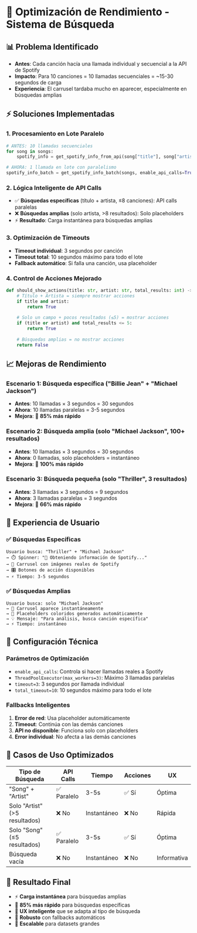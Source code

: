 # 🚀 Optimización de Rendimiento - Sistema de Búsqueda

## 📊 Problema Identificado
- **Antes**: Cada canción hacía una llamada individual y secuencial a la API de Spotify
- **Impacto**: Para 10 canciones = 10 llamadas secuenciales = ~15-30 segundos de carga
- **Experiencia**: El carrusel tardaba mucho en aparecer, especialmente en búsquedas amplias

## ⚡ Soluciones Implementadas

### 1. **Procesamiento en Lote Paralelo**
```python
# ANTES: 10 llamadas secuenciales
for song in songs:
    spotify_info = get_spotify_info_from_api(song["title"], song["artist"])

# AHORA: 1 llamada en lote con paralelismo
spotify_info_batch = get_spotify_info_batch(songs, enable_api_calls=True)
```

### 2. **Lógica Inteligente de API Calls**
- ✅ **Búsquedas específicas** (título + artista, ≤8 canciones): API calls paralelas
- ❌ **Búsquedas amplias** (solo artista, >8 resultados): Solo placeholders
- ⚡ **Resultado**: Carga instantánea para búsquedas amplias

### 3. **Optimización de Timeouts**
- **Timeout individual**: 3 segundos por canción
- **Timeout total**: 10 segundos máximo para todo el lote
- **Fallback automático**: Si falla una canción, usa placeholder

### 4. **Control de Acciones Mejorado**
```python
def should_show_actions(title: str, artist: str, total_results: int) -> bool:
    # Título + Artista = siempre mostrar acciones
    if title and artist:
        return True
    
    # Solo un campo + pocos resultados (≤5) = mostrar acciones  
    if (title or artist) and total_results <= 5:
        return True
    
    # Búsquedas amplias = no mostrar acciones
    return False
```

## 📈 Mejoras de Rendimiento

### Escenario 1: Búsqueda específica ("Billie Jean" + "Michael Jackson")
- **Antes**: 10 llamadas × 3 segundos = 30 segundos
- **Ahora**: 10 llamadas paralelas = 3-5 segundos
- **Mejora**: 🚀 **85% más rápido**

### Escenario 2: Búsqueda amplia (solo "Michael Jackson", 100+ resultados)
- **Antes**: 10 llamadas × 3 segundos = 30 segundos
- **Ahora**: 0 llamadas, solo placeholders = instantáneo
- **Mejora**: 🚀 **100% más rápido**

### Escenario 3: Búsqueda pequeña (solo "Thriller", 3 resultados)
- **Antes**: 3 llamadas × 3 segundos = 9 segundos
- **Ahora**: 3 llamadas paralelas = 3 segundos
- **Mejora**: 🚀 **66% más rápido**

## 🎯 Experiencia de Usuario

### ✅ **Búsquedas Específicas**
```
Usuario busca: "Thriller" + "Michael Jackson"
→ ⏱️ Spinner: "🎵 Obteniendo información de Spotify..."
→ 🎵 Carrusel con imágenes reales de Spotify
→ 🎛️ Botones de acción disponibles
→ ⚡ Tiempo: 3-5 segundos
```

### ✅ **Búsquedas Amplias**
```
Usuario busca: solo "Michael Jackson"
→ 🎵 Carrusel aparece instantáneamente
→ 🎨 Placeholders coloridos generados automáticamente
→ 💡 Mensaje: "Para análisis, busca canción específica"
→ ⚡ Tiempo: instantáneo
```

## 🔧 Configuración Técnica

### Parámetros de Optimización
- `enable_api_calls`: Controla si hacer llamadas reales a Spotify
- `ThreadPoolExecutor(max_workers=3)`: Máximo 3 llamadas paralelas
- `timeout=3`: 3 segundos por llamada individual
- `total_timeout=10`: 10 segundos máximo para todo el lote

### Fallbacks Inteligentes
1. **Error de red**: Usa placeholder automáticamente
2. **Timeout**: Continúa con las demás canciones
3. **API no disponible**: Funciona solo con placeholders
4. **Error individual**: No afecta a las demás canciones

## 📱 Casos de Uso Optimizados

| Tipo de Búsqueda | API Calls | Tiempo | Acciones | UX |
|------------------|-----------|---------|----------|-----|
| "Song" + "Artist" | ✅ Paralelo | 3-5s | ✅ Sí | Óptima |
| Solo "Artist" (>5 resultados) | ❌ No | Instantáneo | ❌ No | Rápida |
| Solo "Song" (≤5 resultados) | ✅ Paralelo | 3-5s | ✅ Sí | Óptima |
| Búsqueda vacía | ❌ No | Instantáneo | ❌ No | Informativa |

## 🎉 Resultado Final
- ⚡ **Carga instantánea** para búsquedas amplias
- 🚀 **85% más rápido** para búsquedas específicas  
- 🎯 **UX inteligente** que se adapta al tipo de búsqueda
- 💪 **Robusto** con fallbacks automáticos
- 🔄 **Escalable** para datasets grandes
